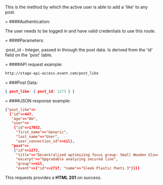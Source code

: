 <!-- --- title: POST /post_likes -->

This is the method by which the active user is able to add a 'like' to any post.

=
####Authentication:

The user needs to be logged in and have valid credentials to use this route.

=
####Parameters:

:post_id - Integer, passed in through the post data. Is derived from the 'id' field on the 'post' table.

=
####API request example:
```html
http://stage-api-access.evant.com/post_like
```

=
###Post Data:
```json
{ post_like: { post_id: 1273 } }
```

=
####JSON response example:

```json
{"post_like"=>
  {"id"=>447,
   "ago"=>"0m",
   "user"=>
    {"id"=>17032,
     "first_name"=>"Generic",
     "last_name"=>"User",
     "user_connection_id"=>nil},
   "post"=>
    {"id"=>1273,
     "title"=>"Decentralized optimizing focus group: Small Wooden Gloves",
     "excerpt"=>"Upgradable analyzing secured line",
     "group"=>nil,
     "event"=>{"id"=>2717, "name"=>"Sleek Plastic Pants 3"}}}}
```

This requests provides a <strong>HTML 201</strong> on success.